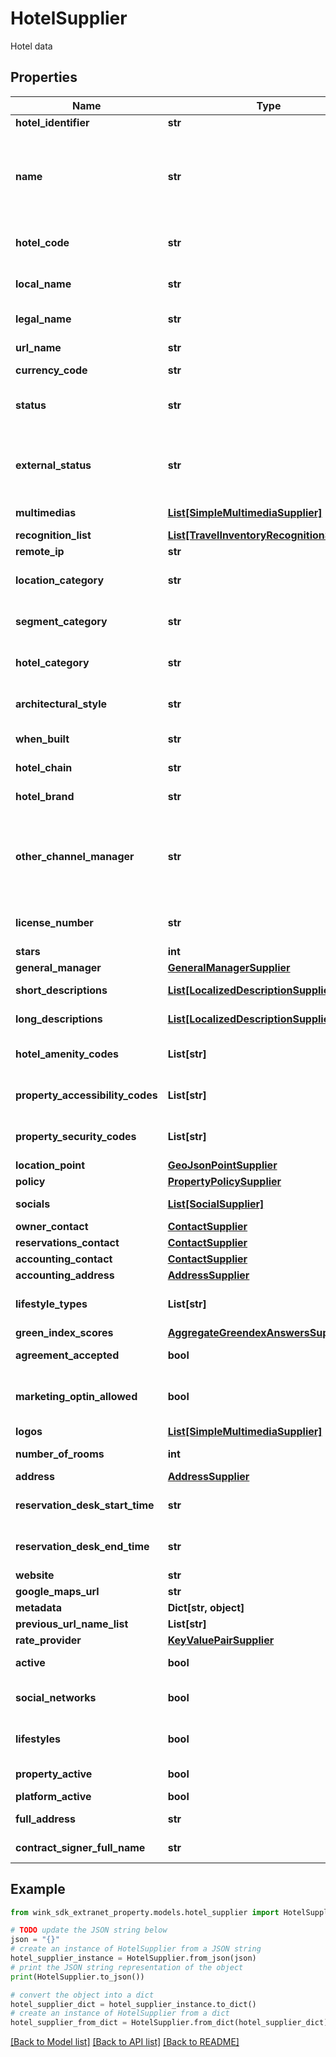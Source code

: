 # HotelSupplier

Hotel data

## Properties

Name | Type | Description | Notes
------------ | ------------- | ------------- | -------------
**hotel_identifier** | **str** | Unique hotel identifier | 
**name** | **str** | Unique hotel trade name. The hotel name must be unique. If there are multiple hotels with the same name, we recommend appending destination to the name. [Verify uniqueness here](#operation/isHotelNameUnique). | 
**hotel_code** | **str** | A shorter unique code to refer to the hotel. Country Code + 5 digit number | 
**local_name** | **str** | Name of the hotel in its local language if you use it for domestic guests. | [optional] 
**legal_name** | **str** | Legal name of your hotel as it is registered. | 
**url_name** | **str** | Unique url-friendly slug to identify property | 
**currency_code** | **str** | Currency code | 
**status** | **str** | wink.travel sets this status as the hotel moves through the payment workflow and manually for approval. | [default to 'WAITING_ON_CONTRACT']
**external_status** | **str** | Property goes active by changing externalStatus from 6 (Inactive) to 1 (Active) according to OTA property status. | [default to '6']
**multimedias** | [**List[SimpleMultimediaSupplier]**](SimpleMultimediaSupplier.md) | List of images / videos of property. | [optional] 
**recognition_list** | [**List[TravelInventoryRecognitionSupplier]**](TravelInventoryRecognitionSupplier.md) | Inventory-level recognition. | [optional] 
**remote_ip** | **str** |  | [optional] 
**location_category** | **str** | Supported OTA specification &#x60;LOC&#x60; code. See [OTA geoname data](#operation/showAvailableCodesForCategory) | [optional] 
**segment_category** | **str** | Supported OTA specification &#x60;SEG&#x60; code. See [OTA geoname data](#operation/showAvailableCodesForCategory) | [optional] 
**hotel_category** | **str** | Supported OTA specification &#x60;PCT&#x60; code. See [OTA geoname data](#operation/showAvailableCodesForCategory) | [optional] 
**architectural_style** | **str** | Supported OTA specification &#x60;ARC&#x60; code. See [OTA geoname data](#operation/showAvailableCodesForCategory) | [optional] 
**when_built** | **str** | Year the property was constructed. | [optional] 
**hotel_chain** | **str** | Hotel chain name if property is part of that chain. | [optional] 
**hotel_brand** | **str** | Hotel brand name if property is part of that brand. | [optional] 
**other_channel_manager** | **str** | If the property is currently using a channel manager but it isn&#39;t yet part of our list, chose &#39;OTHER_CHANNEL_MANAGER&#39; as channelManager and fill in the name of the channel manager here | [optional] 
**license_number** | **str** | If the property has a valid license number to run a hotel in their country, add it here. | [optional] 
**stars** | **int** | Hotel star rating. | [optional] 
**general_manager** | [**GeneralManagerSupplier**](GeneralManagerSupplier.md) |  | [optional] 
**short_descriptions** | [**List[LocalizedDescriptionSupplier]**](LocalizedDescriptionSupplier.md) | Localized short descriptions of property. | [optional] 
**long_descriptions** | [**List[LocalizedDescriptionSupplier]**](LocalizedDescriptionSupplier.md) | Localized long descriptions of property. | [optional] 
**hotel_amenity_codes** | **List[str]** | Supported OTA specification &#x60;HAC&#x60; code. See [OTA geoname data](#operation/showAvailableCodesForCategory). | [optional] 
**property_accessibility_codes** | **List[str]** | Supported OTA specification &#x60;PHY&#x60; code. See [OTA geoname data](#operation/showAvailableCodesForCategory). | [optional] 
**property_security_codes** | **List[str]** | Supported OTA specification &#x60;SEC&#x60; code. See [OTA geoname data](#operation/showAvailableCodesForCategory). | [optional] 
**location_point** | [**GeoJsonPointSupplier**](GeoJsonPointSupplier.md) |  | [optional] 
**policy** | [**PropertyPolicySupplier**](PropertyPolicySupplier.md) |  | [optional] 
**socials** | [**List[SocialSupplier]**](SocialSupplier.md) | List of all social network account property has. | [optional] 
**owner_contact** | [**ContactSupplier**](ContactSupplier.md) |  | [optional] 
**reservations_contact** | [**ContactSupplier**](ContactSupplier.md) |  | [optional] 
**accounting_contact** | [**ContactSupplier**](ContactSupplier.md) |  | [optional] 
**accounting_address** | [**AddressSupplier**](AddressSupplier.md) |  | [optional] 
**lifestyle_types** | **List[str]** | List of all lifestyles property has associated with. See [Lifestyle geoname data](#operation/showLifestyles) | [optional] 
**green_index_scores** | [**AggregateGreendexAnswersSupplier**](AggregateGreendexAnswersSupplier.md) |  | [optional] 
**agreement_accepted** | **bool** | Property has accepted our terms and conditions. | 
**marketing_optin_allowed** | **bool** | Property agreed to let the payment use its logo and images for marketing purposes (with proper credits). | [optional] 
**logos** | [**List[SimpleMultimediaSupplier]**](SimpleMultimediaSupplier.md) | List of logo images of property | [optional] 
**number_of_rooms** | **int** | Number of rooms / keys for property | 
**address** | [**AddressSupplier**](AddressSupplier.md) |  | [optional] 
**reservation_desk_start_time** | **str** | If the reservation desk does not operate 24 hours, enter a start time. | [optional] 
**reservation_desk_end_time** | **str** | If the reservation desk does not operate 24 hours, enter an end time. | [optional] 
**website** | **str** | Property brand.com website. | [optional] 
**google_maps_url** | **str** | Google Maps URL of the place | [optional] 
**metadata** | **Dict[str, object]** | Place to put stuff into | [optional] 
**previous_url_name_list** | **List[str]** | Previous url names | [optional] 
**rate_provider** | [**KeyValuePairSupplier**](KeyValuePairSupplier.md) |  | [optional] 
**active** | **bool** | Property is both approved and activated. | [optional] 
**social_networks** | **bool** | Whether property has any social networks associated with her profile. | [optional] 
**lifestyles** | **bool** | Whether property has any lifestyles associated with her profile. | [optional] 
**property_active** | **bool** | Property activated itself and went live. | [optional] 
**platform_active** | **bool** | Platform approved property. | [optional] 
**full_address** | **str** | Concatenated address into a single string | [optional] 
**contract_signer_full_name** | **str** | Concatenated name of contract signer into one string. | [optional] 

## Example

```python
from wink_sdk_extranet_property.models.hotel_supplier import HotelSupplier

# TODO update the JSON string below
json = "{}"
# create an instance of HotelSupplier from a JSON string
hotel_supplier_instance = HotelSupplier.from_json(json)
# print the JSON string representation of the object
print(HotelSupplier.to_json())

# convert the object into a dict
hotel_supplier_dict = hotel_supplier_instance.to_dict()
# create an instance of HotelSupplier from a dict
hotel_supplier_from_dict = HotelSupplier.from_dict(hotel_supplier_dict)
```
[[Back to Model list]](../README.md#documentation-for-models) [[Back to API list]](../README.md#documentation-for-api-endpoints) [[Back to README]](../README.md)


